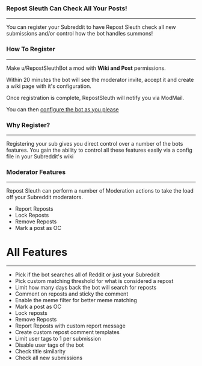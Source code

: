 ### Repost Sleuth Can Check All Your Posts!
---
You can register your Subreddit to have Repost Sleuth check all new submissions and/or control how the bot handles summons!

### How To Register
---
Make u/RepostSleuthBot a mod with **Wiki and Post** permissions. 

Within 20 minutes the bot will see the moderator invite, accept it and create a wiki page with it's configuration. 

Once registration is complete, RepostSleuth will notify you via ModMail. 

You can then [configure the bot as you please](https://www.reddit.com/r/RepostSleuthBot/wiki/add-you-sub/configure-repost-sleuth)

### Why Register?
---
Registering your sub gives you direct control over a number of the bots features.  You gain the ability to control all these features easily via a config file in your Subreddit's wiki

### Moderator Features
---
Repost Sleuth can perform a number of Moderation actions to take the load off your Subreddit moderators. 

* Report Reposts
* Lock Reposts
* Remove Reposts
* Mark a post as OC

# All Features
---
* Pick if the bot searches all of Reddit or just your Subreddit
* Pick custom matching threshold for what is considered a repost
* Limit how many days back the bot will search for reposts
* Comment on reposts and sticky the comment
* Enable the meme filter for better meme matching
* Mark a post as OC
* Lock reposts
* Remove Reposts
* Report Reposts with custom report message
* Create custom repost comment templates
* Limit user tags to 1 per submission
* Disable user tags of the bot
* Check title similarity 
* Check all new submissions